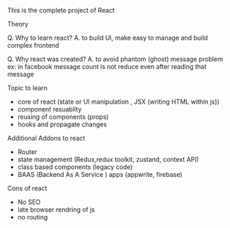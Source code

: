 This is the complete project of React

Theory


Q. Why to learn react?
A. to build UI, make easy to manage and build complex frontend

Q. Why react was created?
A. to avoid phantom (ghost) message problem
   ex: in facebook message count is not reduce even after reading that message

Topic to learn
- core of react (state or UI manipulation , JSX (writing HTML within js))
- component resuablity
- reusing of components (props)
- hooks and propagate changes

Additional Addons to react
- Router
- state management (Redux,redux toolkit, zustand, context API)
- class based components (legacy code)
- BAAS (Backend As A Service ) apps (appwrite, firebase)

Cons of react
- No SEO
- late browser rendring of js
- no routing
